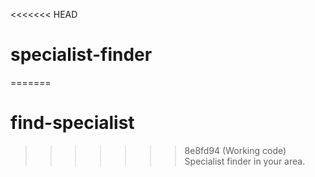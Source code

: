 <<<<<<< HEAD
# specialist-finder
=======
# find-specialist
>>>>>>> 8e8fd94 (Working code)
Specialist finder in your area.
